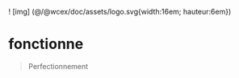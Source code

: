 <!--DESC: {icon:{name:"explore"},id:3} -->

! [img] (@/@wcex/doc/assets/logo.svg{width:16em; hauteur:6em})
# fonctionne
> Perfectionnement
